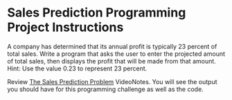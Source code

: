 # Sales Prediction Programming Project Instructions

A company has determined that its annual profit is typically 23 percent of total sales. Write a program that asks the user to enter the projected amount of total sales, then displays the profit that will be made from that amount. Hint: Use the value 0.23 to represent 23 percent.

Review [The Sales Prediction Problem](https://mediaplayer.pearsoncmg.com/assets/_video.true/The_Sales_Prediction_Problem) VideoNotes. You will see the output you should have for this programming challenge as well as the code.
